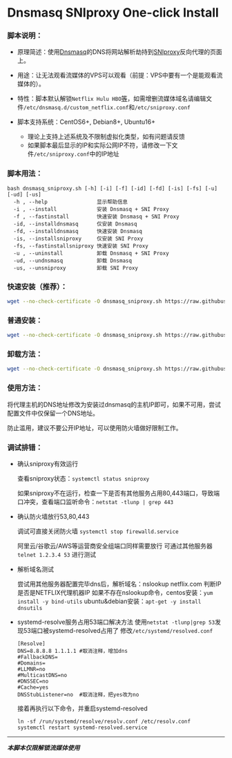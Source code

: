 # Dnsmasq SNIproxy One-click Install

### 脚本说明：

* 原理简述：使用[Dnsmasq](http://thekelleys.org.uk/dnsmasq/doc.html)的DNS将网站解析劫持到[SNIproxy](https://github.com/dlundquist/sniproxy)反向代理的页面上。

* 用途：让无法观看流媒体的VPS可以观看（前提：VPS中要有一个是能观看流媒体的）。

* 特性：脚本默认解锁`Netflix Hulu HBO`[等](https://github.com/zhouh047/dnsmasq_sniproxy_install/blob/dnsmasq_sniproxy_aarch64/proxy-domains.txt)，如需增删流媒体域名请编辑文件`/etc/dnsmasq.d/custom_netflix.conf`和`/etc/sniproxy.conf`

* 脚本支持系统：CentOS6+, Debian8+, Ubuntu16+
    * 理论上支持上述系统及不限制虚拟化类型，如有问题请反馈
    * 如果脚本最后显示的IP和实际公网IP不符，请修改一下文件`/etc/sniproxy.conf`中的IP地址

### 脚本用法：

    bash dnsmasq_sniproxy.sh [-h] [-i] [-f] [-id] [-fd] [-is] [-fs] [-u] [-ud] [-us]
      -h , --help                显示帮助信息
      -i , --install             安装 Dnsmasq + SNI Proxy
      -f , --fastinstall         快速安装 Dnsmasq + SNI Proxy
      -id, --installdnsmasq      仅安装 Dnsmasq
      -fd, --installdnsmasq      快速安装 Dnsmasq
      -is, --installsniproxy     仅安装 SNI Proxy
      -fs, --fastinstallsniproxy 快速安装 SNI Proxy
      -u , --uninstall           卸载 Dnsmasq + SNI Proxy
      -ud, --undnsmasq           卸载 Dnsmasq
      -us, --unsniproxy          卸载 SNI Proxy

### 快速安装（推荐）：
``` Bash
wget --no-check-certificate -O dnsmasq_sniproxy.sh https://raw.githubusercontent.com/zhouh047/dnsmasq_sniproxy_install/refs/heads/dnsmasq_sniproxy_aarch64/dnsmasq_sniproxy.sh && bash dnsmasq_sniproxy.sh -f
```

### 普通安装：
``` Bash
wget --no-check-certificate -O dnsmasq_sniproxy.sh https://raw.githubusercontent.com/zhouh047/dnsmasq_sniproxy_install/refs/heads/dnsmasq_sniproxy_aarch64/dnsmasq_sniproxy.sh && bash dnsmasq_sniproxy.sh -i
```

### 卸载方法：
``` Bash
wget --no-check-certificate -O dnsmasq_sniproxy.sh https://raw.githubusercontent.com/zhouh047/dnsmasq_sniproxy_install/refs/heads/dnsmasq_sniproxy_aarch64/dnsmasq_sniproxy.sh && bash dnsmasq_sniproxy.sh -u
```

### 使用方法：
将代理主机的DNS地址修改为安装过dnsmasq的主机IP即可，如果不可用，尝试配置文件中仅保留一个DNS地址。

防止滥用，建议不要公开IP地址，可以使用防火墙做好限制工作。

### 调试排错：
- 确认sniproxy有效运行

  查看sniproxy状态：`systemctl status sniproxy`

  如果sniproxy不在运行，检查一下是否有其他服务占用80,443端口，导致端口冲突，查看端口监听命令：`netstat -tlunp | grep 443`

- 确认防火墙放行53,80,443

  调试可直接关闭防火墙 `systemctl stop firewalld.service`

  阿里云/谷歌云/AWS等运营商安全组端口同样需要放行
  可通过其他服务器 `telnet 1.2.3.4 53` 进行测试

- 解析域名测试

  尝试用其他服务器配置完毕dns后，解析域名：nslookup netflix.com 判断IP是否是NETFLIX代理机器IP
  如果不存在nslookup命令，centos安装：`yum install -y bind-utils` ubuntu&debian安装：`apt-get -y install dnsutils`

- systemd-resolve服务占用53端口解决方法
  使用`netstat -tlunp|grep 53`发现53端口被systemd-resolved占用了
  修改`/etc/systemd/resolved.conf`
  ```
  [Resolve]
  DNS=8.8.8.8 1.1.1.1 #取消注释，增加dns
  #FallbackDNS=
  #Domains=
  #LLMNR=no
  #MulticastDNS=no
  #DNSSEC=no
  #Cache=yes
  DNSStubListener=no  #取消注释，把yes改为no
  ```
  接着再执行以下命令，并重启systemd-resolved
  ```
  ln -sf /run/systemd/resolve/resolv.conf /etc/resolv.conf
  systemctl restart systemd-resolved.service
  ```

---

___本脚本仅限解锁流媒体使用___
